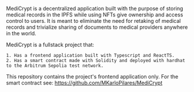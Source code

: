 MediCrypt is a decentralized application built with the purpose of storing medical records in the IPFS while using NFTs give ownership and access control to users. It is meant to eliminate the need for retaking of medical records and trivialize sharing of documents to medical providers anywhere in the world.

MediCrypt is a fullstack project that:

    1. Has a frontend application built with Typescript and ReactTS. 
    2. Has a smart contract made with Solidity and deployed with hardhat to the Arbitrum Sepolia test network.


This repository contains the project's frontend application only. For the smart contract see: https://github.com/MKarloPilares/MediCrypt

